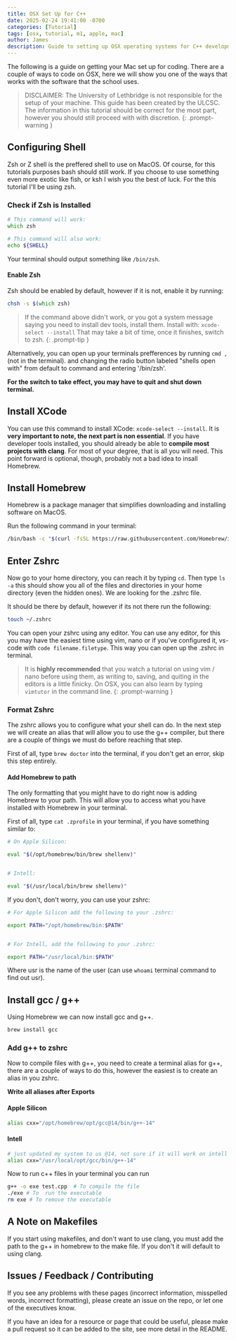 ```yaml
---
title: OSX Set Up for C++
date: 2025-02-24 19:41:00 -0700
categories: [Tutorial]
tags: [osx, tutorial, m1, apple, mac]
author: James
description: Guide to setting up OSX operating systems for C++ development.
---
```


The following is a guide on getting your Mac set up for coding.
There are a couple of ways to code on OSX, here we will show you one of the ways
that works with the software that the school uses.

> DISCLAIMER: The University of Lethbridge is not responsible for the setup of
> your machine. This guide has been created by the ULCSC. The information in this
> tutorial should be correct for the most part, however you should still
> proceed with with discretion.
{: .prompt-warning }

## Configuring Shell

Zsh or Z shell is the preffered shell to use on MacOS. Of course, for this tutorials
purposes bash should still work. If you choose to use something even more exotic
like fish, or ksh I wish you the best of luck. For the this tutorial I'll be using
zsh.

### Check if Zsh is Installed

```zsh
# This command will work:
which zsh

# This command will also work:
echo ${SHELL}
```

Your terminal should output something like `/bin/zsh`.

#### Enable Zsh

Zsh should be enabled by default, however if it is not, enable it by running:

```zsh
chsh -s $(which zsh)
```

> If the command above didn't work, or you got a system message saying you need
> to install dev tools, install them. Install with: `xcode-select --install`
> That may take a bit of time, once it finishes, switch to zsh.
{: .prompt-tip }

Alternatively, you can open up your terminals prefferences by running `cmd ,`
(not in the terminal). and changing the radio button labeled
"shells open with" from default to command and entering '/bin/zsh'.

**For the switch to take effect, you may have to quit and shut down terminal.**

## Install XCode

You can use this command to install XCode: `xcode-select --install`. It is **very
important to note, the next part is non essential**. If you have developer tools
installed, you should already be able to **compile most projects with clang**. For
most of your degree, that is all you will need. This point forward is optional,
though, probably not a bad idea to insall Homebrew.

## Install Homebrew

Homebrew is a package manager that simplifies downloading and installing
software on MacOS.

Run the following command in your terminal:

```zsh
/bin/bash -c "$(curl -fsSL https://raw.githubusercontent.com/Homebrew/install/HEAD/uninstall.sh)"
```

## Enter Zshrc

Now go to your home directory, you can reach it by typing `cd`. Then type
`ls -a` this should show you all of the files and directories in your home directory
(even the hidden ones). We are looking for the .zshrc file.

It should be there by default, however if its not there run the following:

```zsh
touch ~/.zshrc
```

You can open your zshrc using any editor. You can use any editor, for this you may
have the easiest time using vim, nano or if you've configured it, vs-code with
`code filename.filetype`. This way you can open up the .zshrc in terminal.

> It is **highly recommended** that you watch a tutorial on using vim / nano before
> using them, as writing to, saving, and quiting in the editors is a little finicky.
> On OSX, you can also learn by typing `vimtutor` in the command line.
{: .prompt-warning }

### Format Zshrc

The zshrc allows you to configure what your shell can do. In the next step we will
create an alias that will allow you to use the g++ compiler, but there are a couple
of things we must do before reaching that step.

First of all, type `brew doctor` into the terminal, if you don't get an error, skip
this step entirely.

#### Add Homebrew to path

The only formatting that you might have to do right now is adding Homebrew to your
path. This will allow you to access what you have installed with Homebrew in your
terminal.

First of all, type `cat .zprofile` in your terminal, if you have something similar
to:

```zsh
# On Apple Silicon:

eval "$(/opt/homebrew/bin/brew shellenv)"


# Intell:

eval "$(/usr/local/bin/brew shellenv)"
```

If you don't, don't worry, you can use your zshrc:

```zsh
# For Apple Silicon add the following to your .zshrc:

export PATH="/opt/homebrew/bin:$PATH"


# For Intell, add the following to your .zshrc:

export PATH="/usr/local/bin:$PATH"
```

Where usr is the name of the user (can use `whoami` terminal command to find out
usr).

## Install gcc / g++

Using Homebrew we can now install gcc and g++.

```zsh
brew install gcc
```

### Add g++ to zshrc

Now to compile files with g++, you need to create a terminal alias for g++, there
are a couple of ways to do this, however the easiest is to create an alias in you
zshrc.

**Write all aliases after Exports**

#### Apple Silicon

```zsh
alias cxx="/opt/homebrew/opt/gcc@14/bin/g++-14"
```

#### Intell

```zsh
# just updated my system to us @14, not sure if it will work on intell macs though
alias cxx="/usr/local/opt/gcc/bin/g++-14"
```

Now to run c++ files in your terminal you can run

```zsh
g++ -o exe test.cpp  # To compile the file
./exe # To  run the executable
rm exe # To remove the executable
```

## A Note on Makefiles

If you start using makefiles, and don't want to use clang, you must add the path
to the g++ in homebrew to the make file. If you don't it will default to using clang.

## Issues / Feedback / Contributing

If you see any problems with these pages (incorrect information, misspelled
words, incorrect formatting), please create an issue on the repo, or let one
of the executives know.

If you have an idea for a resource or page that could be useful, please make a
pull request so it can be added to the site, see more detail in the README.

